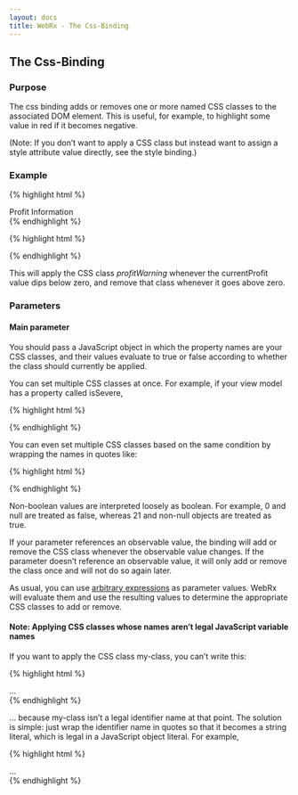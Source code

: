 ```yaml
---
layout: docs
title: WebRx - The Css-Binding
---
```

## The Css-Binding

### Purpose

The css binding adds or removes one or more named CSS classes to the associated DOM element. This is useful, for example, to highlight some value in red if it becomes negative.

(Note: If you don’t want to apply a CSS class but instead want to assign a style attribute value directly, see the style binding.)

### Example

{% highlight html %}
<div data-bind="css: { profitWarning: currentProfit < 0 }">
   Profit Information
</div>
{% endhighlight %}
 
{% highlight html %}
<script type="text/javascript">
    var viewModel = {
        currentProfit: wx.property(150000) // Positive value, so initially we don't apply the "profitWarning" class
    };
    viewModel.currentProfit(-50); // Causes the "profitWarning" class to be applied
</script>
{% endhighlight %}

This will apply the CSS class *profitWarning* whenever the currentProfit value dips below zero, and remove that class whenever it goes above zero.

### Parameters

#### Main parameter

You should pass a JavaScript object in which the property names are your CSS classes, and their values evaluate to true or false according to whether the class should currently be applied.

You can set multiple CSS classes at once. For example, if your view model has a property called isSevere,

{% highlight html %}
<div data-bind="css: { profitWarning: currentProfit < 0, majorHighlight: isSevere }">
{% endhighlight %}

You can even set multiple CSS classes based on the same condition by wrapping the names in quotes like:

{% highlight html %}
<div data-bind="css: { profitWarning: currentProfit < 0, 'major highlight': isSevere }">
{% endhighlight %}

Non-boolean values are interpreted loosely as boolean. For example, 0 and null are treated as false, whereas 21 and non-null objects are treated as true.

If your parameter references an observable value, the binding will add or remove the CSS class whenever the observable value changes. If the parameter doesn’t reference an observable value, it will only add or remove the class once and will not do so again later.

As usual, you can use [arbitrary expressions](/docs/binding-syntax.html#topic-binding-expressions) as parameter values. WebRx will evaluate them and use the resulting values to determine the appropriate CSS classes to add or remove.

#### Note: Applying CSS classes whose names aren’t legal JavaScript variable names

If you want to apply the CSS class my-class, you can’t write this:

{% highlight html %}
<div data-bind="css: { my-class: someValue }">...</div>
{% endhighlight %}

… because my-class isn’t a legal identifier name at that point. The solution is simple: just wrap the identifier name in quotes so that it becomes a string literal, which is legal in a JavaScript object literal. For example,

{% highlight html %}
<div data-bind="css: { 'my-class': someValue }">...</div>
{% endhighlight %}
